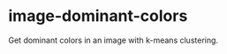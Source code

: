 image-dominant-colors
=====================

Get dominant colors in an image with k-means clustering.